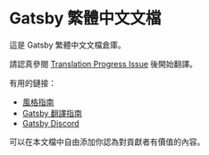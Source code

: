 
# Gatsby 繁體中文文檔

這是 Gatsby 繁體中文文檔倉庫。

請認真參閱 [Translation Progress Issue](https://github.com/gatsbyjs/gatsby-zh-Hans/issues/1) 後開始翻譯。

有用的鏈接：

- [風格指南](/style-guide.md)
- [Gatsby 翻譯指南](https://www.gatsbyjs.org/contributing/gatsby-docs-translation-guide/)
- [Gatsby Discord](https://gatsby.dev/discord)

可以在本文檔中自由添加你認為對貢獻者有價值的內容。


